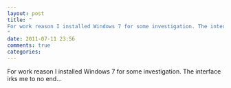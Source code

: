 ```yaml
---
layout: post
title: "
For work reason I installed Windows 7 for some investigation. The interface irks me to no end…
"
date: 2011-07-11 23:56
comments: true
categories: 
---
```


For work reason I installed Windows 7 for some investigation. The interface irks me to no end…

